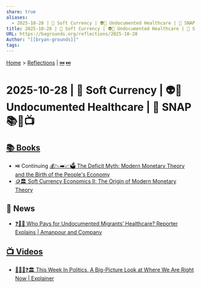 ```yaml
---
share: true
aliases:
  - 2025-10-28 | 🧸 Soft Currency | 👽🏥 Undocumented Healthcare | 🥦 SNAP 📚📰📺
title: 2025-10-28 | 🧸 Soft Currency | 👽🏥 Undocumented Healthcare | 🥦 SNAP 📚📰📺
URL: https://bagrounds.org/reflections/2025-10-28
Author: "[[bryan-grounds]]"
tags:
---
```

[Home](../index.md) > [Reflections](./index.md) | [⏮️](./2025-10-27.md) [⏭️](./2025-10-29.md)  
# 2025-10-28 | 🧸 Soft Currency | 👽🏥 Undocumented Healthcare | 🥦 SNAP 📚📰📺  
## [📚 Books](../books/index.md)  
- ⏯️ Continuing [💰📉➡️📈🗳️ The Deficit Myth: Modern Monetary Theory and the Birth of the People's Economy](../books/the-deficit-myth.md)  
- [🪙🏛️ Soft Currency Economics II: The Origin of Modern Monetary Theory](../books/soft-currency-economics-ii-the-origin-of-modern-monetary-theory.md)  
  
## 📰 News  
- [❓🏥🛂 Who Pays for Undocumented Migrants’ Healthcare? Reporter Explains | Amanpour and Company](../videos/who-pays-for-undocumented-migrants-healthcare-reporter-explains-amanpour-and-company.md)  
  
## [📺 Videos](../videos/index.md)  
- [📰🇺🇸❓🏛️ This Week In Politics, A Big-Picture Look at Where We Are Right Now | Explainer](../videos/this-week-in-politics-a-big-picture-look-at-where-we-are-right-now-explainer.md)